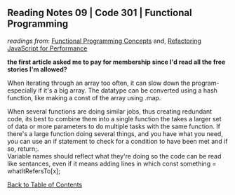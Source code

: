 ## Reading Notes 09 | Code 301 | Functional Programming
*readings from*: [Functional Programming Concepts](https://medium.com/the-renaissance-developer/concepts-of-functional-programming-in-javascript-6bc84220d2aa)
and, [Refactoring JavaScript for Performance](https://dev.to/healeycodes/refactoring-javascript-for-performance-and-readability-with-examples-1hec)

**the first article asked me to pay for membership since I'd read all the free stories I'm allowed?**

When iterating through an array too often, it can slow down the program- especially if it's a big array.
The datatype can be converted using a hash function, like making a const of the array using .map.

When several functions are doing similar jobs, thus creating redundant code, its best to combine them into a single function the takes a larger set of data or more parameters to do multiple tasks with the same function.
If there's a large function doing several things, and you have what you need, you can use an if statement to check for a condition to have been met and if so, return;.  
Variable names should reflect what they're doing so the code can be read like sentances, even if it means adding lines in which const something = whatItRefersTo[x];

[Back to Table of Contents](../README.md)